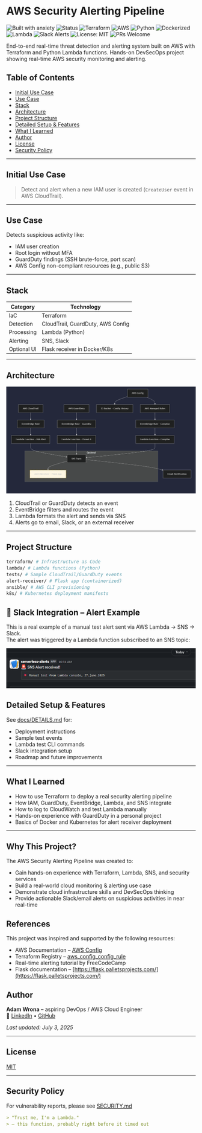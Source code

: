 # AWS Security Alerting Pipeline

![Built with anxiety](https://img.shields.io/badge/built%20with-anxiety-red)
![Status](https://img.shields.io/badge/status-WIP-yellow)
![Terraform](https://img.shields.io/badge/IaC-Terraform-623CE4?logo=terraform)
![AWS](https://img.shields.io/badge/Cloud-AWS-232F3E?logo=amazon-aws)
![Python](https://img.shields.io/badge/python-3.12-blue)
![Dockerized](https://img.shields.io/badge/containerized-yes-informational)
![Lambda](https://img.shields.io/badge/Compute-Lambda-orange?logo=aws-lambda)
![Slack Alerts](https://img.shields.io/badge/Alerts-Slack-4A154B?logo=slack)
![License: MIT](https://img.shields.io/badge/License-MIT-blue.svg)
![PRs Welcome](https://img.shields.io/badge/PRs-welcome-brightgreen.svg)

  End-to-end real-time threat detection and alerting system built on AWS with Terraform and Python Lambda functions.
  Hands-on DevSecOps project showing real-time AWS security monitoring and alerting.

## Table of Contents

- [Initial Use Case](#initial-use-case)
- [Use Case](#use-case)
- [Stack](#stack)
- [Architecture](#architecture)
- [Project Structure](#project-structure)
- [Detailed Setup & Features](#detailed-setup--features)
- [What I Learned](#what-i-learned)
- [Author](#author)
- [License](#license)
- [Security Policy](#security-policy)

---

## Initial Use Case
> Detect and alert when a new IAM user is created (`CreateUser` event in AWS CloudTrail).

---

## Use Case
Detects suspicious activity like:
- IAM user creation  
- Root login without MFA  
- GuardDuty findings (SSH brute-force, port scan)  
- AWS Config non-compliant resources (e.g., public S3)

---

## Stack

| Category      | Technology                         |
|---------------|------------------------------------|
| IaC           | Terraform                          |
| Detection     | CloudTrail, GuardDuty, AWS Config  |
| Processing    | Lambda (Python)                    |
| Alerting      | SNS, Slack                         |
| Optional UI   | Flask receiver in Docker/K8s       |

---

## Architecture

![AWS Security Alerting Pipeline](diagram.png)

1. CloudTrail or GuardDuty detects an event  
2. EventBridge filters and routes the event  
3. Lambda formats the alert and sends via SNS  
4. Alerts go to email, Slack, or an external receiver

---

## Project Structure

```bash
terraform/ # Infrastructure as Code
lambda/ # Lambda functions (Python)
tests/ # Sample CloudTrail/GuardDuty events
alert-receiver/ # Flask app (containerized)
ansible/ # AWS CLI provisioning
k8s/ # Kubernetes deployment manifests
```

## 🔔 Slack Integration – Alert Example

This is a real example of a manual test alert sent via AWS Lambda → SNS → Slack.  
The alert was triggered by a Lambda function subscribed to an SNS topic:

![Slack Alert Example](docs/screenshots/slack_screenshot.png)

## Detailed Setup & Features

See [docs/DETAILS.md](docs/DETAILS.md) for:

- Deployment instructions  
- Sample test events  
- Lambda test CLI commands  
- Slack integration setup  
- Roadmap and future improvements

---

## What I Learned

- How to use Terraform to deploy a real security alerting pipeline  
- How IAM, GuardDuty, EventBridge, Lambda, and SNS integrate  
- How to log to CloudWatch and test Lambda manually  
- Hands-on experience with GuardDuty in a personal project  
- Basics of Docker and Kubernetes for alert receiver deployment

---
## Why This Project?

The AWS Security Alerting Pipeline was created to:
- Gain hands-on experience with Terraform, Lambda, SNS, and security services
- Build a real-world cloud monitoring & alerting use case
- Demonstrate cloud infrastructure skills and DevSecOps thinking
- Provide actionable Slack/email alerts on suspicious activities in near real-time

## References

This project was inspired and supported by the following resources:

- AWS Documentation – [AWS Config](https://docs.aws.amazon.com/config/)
- Terraform Registry – [aws_config_config_rule](https://registry.terraform.io/providers/hashicorp/aws/latest/docs/resources/config_config_rule)
- Real-time alerting tutorial by FreeCodeCamp
- Flask documentation – [https://flask.palletsprojects.com/](https://flask.palletsprojects.com/)

## Author

**Adam Wrona** – aspiring DevOps / AWS Cloud Engineer  
🔗 [LinkedIn](https://www.linkedin.com/in/adam-wrona-111ba728b) • [GitHub](https://github.com/cloudcr0w)

_Last updated: July 3, 2025_

---

## License

[MIT](LICENSE)

---

## Security Policy

For vulnerability reports, please see [SECURITY.md](SECURITY.md)

```markdown
> "Trust me, I'm a Lambda."  
> — this function, probably right before it timed out
```